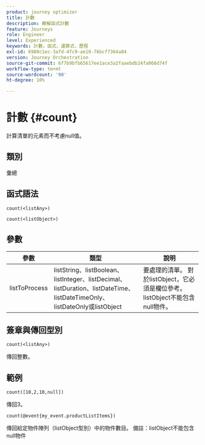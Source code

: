 ```yaml
---
product: journey optimizer
title: 計數
description: 瞭解函式計數
feature: Journeys
role: Engineer
level: Experienced
keywords: 計數，函式，運算式，歷程
exl-id: 6980c1ec-3afd-4fc9-ae10-76bcf7364a04
version: Journey Orchestration
source-git-commit: 6f7b9bfb65617ee1ace3a2faaebdb24fa068d74f
workflow-type: tm+mt
source-wordcount: '90'
ht-degree: 10%

---
```


# 計數 {#count}

計算清單的元素而不考慮null值。

## 類別

彙總

## 函式語法

`count(<listAny>)`

`count(<listObject>)`

## 參數

| 參數 | 類型 | 說明 |
|-----------|------------------|------------------|
| listToProcess | listString、listBoolean、listInteger、listDecimal、listDuration、listDateTime、listDateTimeOnly、listDateOnly或listObject | 要處理的清單。 對於listObject，它必須是欄位參考。 listObject不能包含null物件。 |

## 簽章與傳回型別

`count(<listAny>)`

傳回整數。

## 範例

`count([10,2,10,null])`

傳回3。

`count(@event{my_event.productListItems})`

傳回給定物件陣列（listObject型別）中的物件數目。 備註：listObject不能包含null物件
